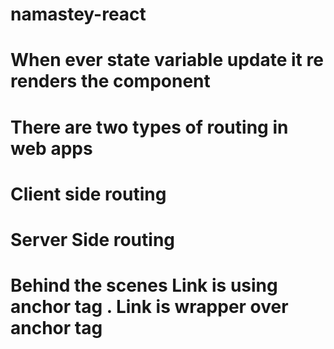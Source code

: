 # namastey-react

# When ever state variable update it re renders the component

# There are two types of routing in web apps
# Client side routing
# Server Side routing

# Behind the scenes Link is using anchor tag . Link is wrapper over anchor tag